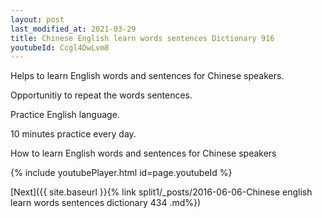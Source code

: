 ```yaml
---
layout: post
last_modified_at: 2021-03-29
title: Chinese English learn words sentences Dictionary 916 
youtubeId: Ccgl4DwLvm8
---
```

 
 
Helps to learn English words and sentences for Chinese speakers.

Opportunitiy to repeat the words sentences. 

Practice English language. 
 
10 minutes practice every day. 
 
How to learn English words and sentences for Chinese speakers 
 
{% include youtubePlayer.html id=page.youtubeId %}
 
 
[Next]({{ site.baseurl }}{% link  split1/_posts/2016-06-06-Chinese english learn words sentences dictionary 434 .md%})
 
